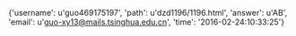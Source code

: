 {'username': u'guo469175197', 'path': u'dzd1196/1196.html', 'answer': u'AB', 'email': u'guo-xy13@mails.tsinghua.edu.cn', 'time': '2016-02-24:10:33:25'}